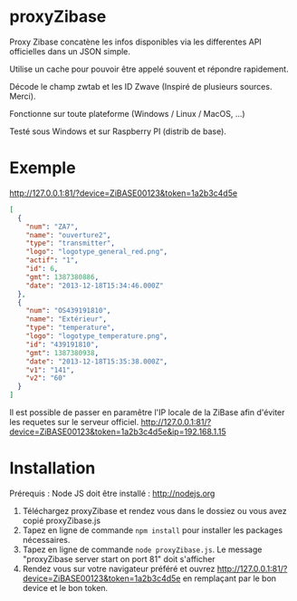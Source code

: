 proxyZibase
===========

Proxy Zibase concatène les infos disponibles via les differentes API officielles dans un JSON simple.

Utilise un cache pour pouvoir être appelé souvent et répondre rapidement.

Décode le champ zwtab et les ID Zwave (Inspiré de plusieurs sources. Merci).

Fonctionne sur toute plateforme (Windows / Linux / MacOS, ...)

Testé sous Windows et sur Raspberry PI (distrib de base).

# Exemple

http://127.0.0.1:81/?device=ZiBASE00123&token=1a2b3c4d5e

```json
[
  {
    "num": "ZA7",
    "name": "ouverture2",
    "type": "transmitter",
    "logo": "logotype_general_red.png",
    "actif": "1",
    "id": 6,
    "gmt": 1387380886,
    "date": "2013-12-18T15:34:46.000Z"
  },
  {
    "num": "OS439191810",
    "name": "Extérieur",
    "type": "temperature",
    "logo": "logotype_temperature.png",
    "id": "439191810",
    "gmt": 1387380938,
    "date": "2013-12-18T15:35:38.000Z",
    "v1": "141",
    "v2": "60"
  }
]
```

Il est possible de passer en paramêtre l'IP locale de la ZiBase afin d'éviter les requetes sur le serveur officiel.
http://127.0.0.1:81/?device=ZiBASE00123&token=1a2b3c4d5e&ip=192.168.1.15


# Installation


Prérequis : Node JS doit être installé : http://nodejs.org

1. Téléchargez proxyZibase et rendez vous dans le dossiez ou vous avez copié proxyZibase.js
2. Tapez en ligne de commande `npm install` pour installer les packages nécessaires.
3. Tapez en ligne de commande `node proxyZibase.js`. Le message "proxyZibase server start on port 81" doit s'afficher
4. Rendez vous sur votre navigateur préféré et ouvrez http://127.0.0.1:81/?device=ZiBASE00123&token=1a2b3c4d5e en remplaçant par le bon device et le bon token.

